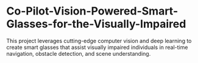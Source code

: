 # Co-Pilot-Vision-Powered-Smart-Glasses-for-the-Visually-Impaired
This project leverages cutting-edge computer vision and deep learning to create smart glasses that assist visually impaired individuals in real-time navigation, obstacle detection, and scene understanding.
